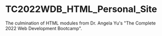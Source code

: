 # TC2022WDB_HTML_Personal_Site
The culmination of HTML modules from Dr. Angela Yu's "The Complete 2022 Web Development Bootcamp".

